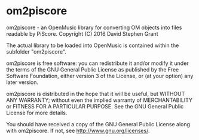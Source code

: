 # om2piscore

om2piscore - an OpenMusic library for converting OM objects into files readable by PiScore.
Copyright (C) 2016  David Stephen Grant

The actual library to be loaded into OpenMusic is contained within the subfolder "om2piscore".

om2piscore is free software: you can redistribute it and/or modify
it under the terms of the GNU General Public License as published by
the Free Software Foundation, either version 3 of the License, or
(at your option) any later version.

om2piscore is distributed in the hope that it will be useful,
but WITHOUT ANY WARRANTY; without even the implied warranty of
MERCHANTABILITY or FITNESS FOR A PARTICULAR PURPOSE.  See the
GNU General Public License for more details.

You should have received a copy of the GNU General Public License
along with om2piscore. If not, see <http://www.gnu.org/licenses/>.